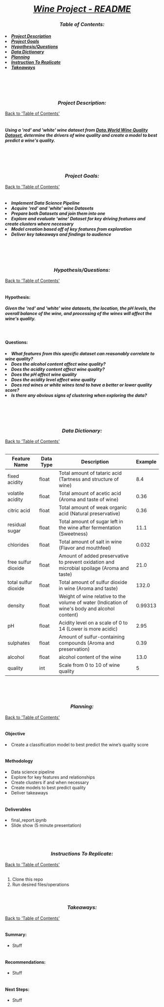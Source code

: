 <!-- Title -->
<head>
    <h1 align='center'><b><u><i>
        Wine Project - README
    </i></u></b></h1>
</head>





<!-- Table of Contents -->
<head>
    <h3 align='center'><b><i>
        <a id='tableofcontents'></a>Table of Contents:
    </i></b></h3>
</head>
<h5>
<li><a href='#description'>Project Description</a></li>
<li><a href='#goals'>Project Goals</a></li>
<li><a href='#hypo'>Hypothesis/Questions</a></li>
<li><a href='#datadict'>Data Dictionary</a></li>
<li><a href='#planning'>Planning</a></li>
<li><a href='#instructions'>Instruction To Replicate</a></li>
<li><a href='#takeaways'>Takeaways</a></li>
</h5>
<br><br><br>




<!-- Project Description -->
<head>
    <h3 align='center'><b><i>
        <a id='description'></a>Project Description:
    </i></b></h3>
</head>
<a href='#tableofcontents'>Back to 'Table of Contents'</a>
<br><br>
<h5>
Using a 'red' and 'white' wine dataset from <a href='https://data.world/food/wine-quality'>Data.World Wine Quality Dataset</a>, determine the drivers of wine quality and create a model to best predict a wine's quality.
</h5>
<br><br><br>





<!-- Project Goals -->
<head>
    <h3 align='center'><b><i>
        <a id='goals'></a>Project Goals:
    </i></b></h3>
</head>
<a href='#tableofcontents'>Back to 'Table of Contents'</a>
<br><br>
<h5>
<li>Implement Data Science Pipeline</li>
<li>Acquire 'red' and 'white' wine Datasets</li>
<li>Prepare both Datasets and join them into one</li>
<li>Explore and evaluate 'wine' Dataset for key driving features and create clusters where necessary</li>
<li>Model creation based off of key features from exploration</li>
<li>Deliver key takeaways and findings to audience</li>
</h5>
<br><br><br>





<!-- Hypothesis/Questions -->
<head>
    <h3 align='center'><b><i>
        <a id='hypo'></a>Hypothesis/Questions:
    </i></b></h3>
</head>
<a href='#tableofcontents'>Back to 'Table of Contents'</a>
<br><br>
<h4><b>
Hypothesis:
</b></h4>
<h5>
Given the 'red' and 'white' wine datasets, the location, the pH levels, the overall balance of the wine, and processing of the wines will affect the wine's quality.
</h5>
<br>
<h4><b>
Questions:
</b></h4>
<h5>
<li>What features from this specific dataset can reasonably correlate to wine quality?</li>
<li>Does the alcohol content affect wine quality?</li>
<li>Does the acidity content affect wine quality?</li>
<li>Does the pH affect wine quality</li>
<li>Does the acidity level affect wine quality</li>
<li>Does red wines or white wines tend to have a better or lower quality score?</li>
<li>Is there any obvious signs of clustering when exploring the data?</li>
</h5>
<br><br><br>






<!-- Data Dictionary -->
<head>
    <h3 align='center'><b><i>
        <a id='datadict'></a>Data Dictionary:
    </i></b></h3>
</head>
<a href='#tableofcontents'>Back to 'Table of Contents'</a>
<br><br>

| Feature Name | Data Type | Description | Example |
| ----- | ----- | ----- | ----- |
| fixed acidity | float | Total amount of tataric acid (Tartness and structure of wine) | 8.4 |
| volatile acidity | float | Total amount of acetic acid (Aroma and taste of wine) | 0.36 |
| citric acid | float | Total amount of weak organic acid (Natural preservative) | 0.36 |
| residual sugar | float | Total amount of sugar left in the wine after fermentation (Sweetness) | 11.1 |
| chlorides | float | Total amount of salt in wine (Flavor and mouthfeel) | 0.032 |
| free sulfur dioxide | float | Amount of added preservative to prevent oxidation and microbial spoilage (Aroma and taste) | 21.0 |
| total sulfur dioxide | float | Total amount of sulfur dioxide in wine (Aroma and taste) | 132.0 |
| density | float | Weight of wine relative to the volume of water (Indication of wine's body and alcohol content) | 0.99313 |
| pH | float | Acidity level on a scale of 0 to 14 (Lower is more acidic) | 2.95 |
| sulphates | float | Amount of sulfur-containing compounds (Aroma and preservation) | 0.39 |
| alcohol | float | alcohol content of the wine | 13.0 |
| quality | int | Scale from 0 to 10 of wine quality | 5 |


<br><br><br>






<!-- Planning -->
<head>
    <h3 align='center'><b><i>
        <a id='planning'></a>Planning:
    </i></b></h3>
</head>
<a href='#tableofcontents'>Back to 'Table of Contents'</a>
<br><br>
<h4><b>Objective</b></h4>
<li>Create a classification model to best predict the wine’s quality score</li>
<br>
<h4><b>Methodology</b></h4>
<li>Data science pipeline</li>
<li>Explore for key features and relationships</li>
<li>Create clusters if and when necessary</li>
<li>Create models to best predict quality</li>
<li>Deliver takeaways</li>
<br>
<h4><b>Deliverables</b></h4>
<li>final_report.ipynb</li>
<li>Slide show (5 minute presentation)</li>
<br><br><br>






<!-- Instructions To Replicate -->
<head>
    <h3 align='center'><b><i>
        <a id='instructions'></a>Instructions To Replicate:
    </i></b></h3>
</head>
<a href='#tableofcontents'>Back to 'Table of Contents'</a>
<br><br>

1. Clone this repo
2. Run desired files/operations
<br><br><br>





<!-- Takeaways -->
<head>
    <h3 align='center'><b><i>
        <a id='takeaways'></a>Takeaways:
    </i></b></h3>
</head>
<a href='#tableofcontents'>Back to 'Table of Contents'</a>
<br><br>
<h4><b>Summary:</b></h4>

- Stuff
<br><br>
<h4><b>Recommendations:</b></h4>

- Stuff
<br><br>
<h4><b>Next Steps:</b></h4>

- Stuff
<br><br>